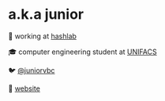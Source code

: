 # a.k.a junior

💼 working at [hashlab](https://www.hash.com.br/)

🎓 computer engineering student at [UNIFACS](https://www.unifacs.br/)

🐦 [@juniorvbc](https://twitter.com/juniorvbc)

🔗 [website](https://ednailson.github.io)
